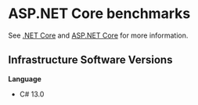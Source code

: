 # ASP.NET Core benchmarks

See [.NET Core](http://dot.net) and [ASP.NET Core](https://github.com/dotnet/aspnetcore) for more information.

## Infrastructure Software Versions

**Language**

* C# 13.0

